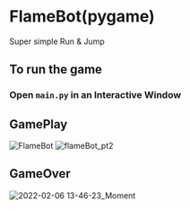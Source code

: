 # FlameBot(pygame)
Super simple Run & Jump
## To run the game
### Open ```main.py``` in an Interactive Window
## GamePlay
![FlameBot](https://user-images.githubusercontent.com/78292768/152677681-b17fde69-d414-4831-8e29-237519b0f254.gif)
![flameBot_pt2](https://user-images.githubusercontent.com/78292768/152677683-8233638b-d12a-4a0d-9e7b-43ae988f1576.gif)
## GameOver
![2022-02-06 13-46-23_Moment](https://user-images.githubusercontent.com/78292768/152696528-ead76d44-b9a2-4737-bd0c-42d1766c9dac.jpg)
